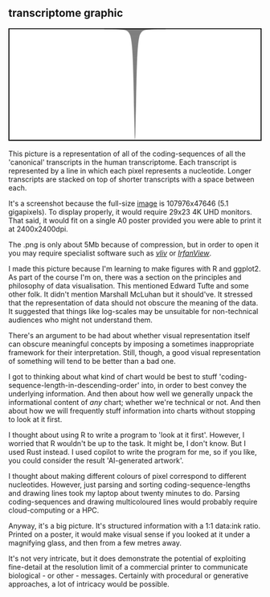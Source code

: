 ## transcriptome graphic

![Screenshot](https://github.com/marktwh/transcriptome_graphic/blob/main/Screenshot.png)

This picture is a representation of all of the coding-sequences of all the 'canonical' transcripts in the human transcriptome. Each transcript is represented by a line in which each pixel represents a nucleotide. Longer transcripts are stacked on top of shorter transcripts with a space between each.

It's a screenshot because the full-size [image](https://github.com/marktwh/transcriptome_graphic/blob/main/src/output.png) is 107976x47646 (5.1 gigapixels). To display properly, it would require 29x23 4K UHD monitors. That said, it would fit on a single A0 poster provided you were able to print it at 2400x2400dpi.

The .png is only about 5Mb because of compression, but in order to open it you may require specialist software such as [*vliv*](https://github.com/delhoume/vliv) or [*IrfanView*](https://www.irfanview.com/).

I made this picture because I'm learning to make figures with R and ggplot2. As part of the course I'm on, there was a section on the principles and philosophy of data visualisation. This mentioned Edward Tufte and some other folk. It didn't mention Marshall McLuhan but it should've. It stressed that the representation of data should not obscure the meaning of the data. It suggested that things like log-scales may be unsuitable for non-technical audiences who might not understand them.

There's an argument to be had about whether visual representation itself can obscure meaningful concepts by imposing a sometimes inappropriate framework for their interpretation. Still, though, a good visual representation of something will tend to be better than a bad one.

I got to thinking about what kind of chart would be best to stuff 'coding-sequence-length-in-descending-order' into, in order to best convey the underlying information. And then about how well we generally unpack the informational content of *any* chart; whether we're technical or not. And then about how we will frequently stuff information into charts without stopping to look at it first.

I thought about using R to write a program to 'look at it first'. However, I worried that R wouldn't be up to the task. It might be, I don't know. But I used Rust instead. I used copilot to write the program for me, so if you like, you could consider the result 'AI-generated artwork'.

I thought about making different colours of pixel correspond to different nucleotides. However, just parsing and sorting coding-sequence-lengths and drawing lines took my laptop about twenty minutes to do. Parsing coding-sequences and drawing multicoloured lines would probably require cloud-computing or a HPC.

Anyway, it's a big picture. It's structured information with a 1:1 data:ink ratio. Printed on a poster, it would make visual sense if you looked at it under a magnifying glass, and then from a few metres away. 

It's not very intricate, but it does demonstrate the potential of exploiting fine-detail at the resolution limit of a commercial printer to communicate biological - or other - messages. Certainly with procedural or generative approaches, a lot of intricacy would be possible.



